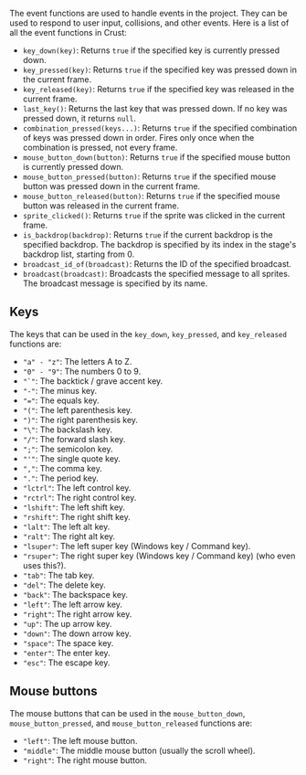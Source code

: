 The event functions are used to handle events in the project. They can be used to respond to user input, collisions, and other events. Here is a list of all the event functions in Crust:

- `key_down(key)`: Returns `true` if the specified key is currently pressed down.
- `key_pressed(key)`: Returns `true` if the specified key was pressed down in the current frame.
- `key_released(key)`: Returns `true` if the specified key was released in the current frame.
- `last_key()`: Returns the last key that was pressed down. If no key was pressed down, it returns `null`.
- `combination_pressed(keys...)`: Returns `true` if the specified combination of keys was pressed down in order. Fires only once when the combination is pressed, not every frame.
- `mouse_button_down(button)`: Returns `true` if the specified mouse button is currently pressed down.
- `mouse_button_pressed(button)`: Returns `true` if the specified mouse button was pressed down in the current frame.
- `mouse_button_released(button)`: Returns `true` if the specified mouse button was released in the current frame.
- `sprite_clicked()`: Returns `true` if the sprite was clicked in the current frame.
- `is_backdrop(backdrop)`: Returns `true` if the current backdrop is the specified backdrop. The backdrop is specified by its index in the stage's backdrop list, starting from 0.
- `broadcast_id_of(broadcast)`: Returns the ID of the specified broadcast.
- `broadcast(broadcast)`: Broadcasts the specified message to all sprites. The broadcast message is specified by its name.

## Keys

The keys that can be used in the `key_down`, `key_pressed`, and `key_released` functions are:

- `"a" - "z"`: The letters A to Z.
- `"0" - "9"`: The numbers 0 to 9.
- ``"`"``: The backtick / grave accent key.
- `"-"`: The minus key.
- `"="`: The equals key.
- `"("`: The left parenthesis key.
- `")"`: The right parenthesis key.
- `"\"`: The backslash key.
- `"/"`: The forward slash key.
- `";"`: The semicolon key.
- `"'"`: The single quote key.
- `","`: The comma key.
- `"."`: The period key.
- `"lctrl"`: The left control key.
- `"rctrl"`: The right control key.
- `"lshift"`: The left shift key.
- `"rshift"`: The right shift key.
- `"lalt"`: The left alt key.
- `"ralt"`: The right alt key.
- `"lsuper"`: The left super key (Windows key / Command key).
- `"rsuper"`: The right super key (Windows key / Command key) (who even uses this?).
- `"tab"`: The tab key.
- `"del"`: The delete key.
- `"back"`: The backspace key.
- `"left"`: The left arrow key.
- `"right"`: The right arrow key.
- `"up"`: The up arrow key.
- `"down"`: The down arrow key.
- `"space"`: The space key.
- `"enter"`: The enter key.
- `"esc"`: The escape key.

## Mouse buttons

The mouse buttons that can be used in the `mouse_button_down`, `mouse_button_pressed`, and `mouse_button_released` functions are:

- `"left"`: The left mouse button.
- `"middle"`: The middle mouse button (usually the scroll wheel).
- `"right"`: The right mouse button.
